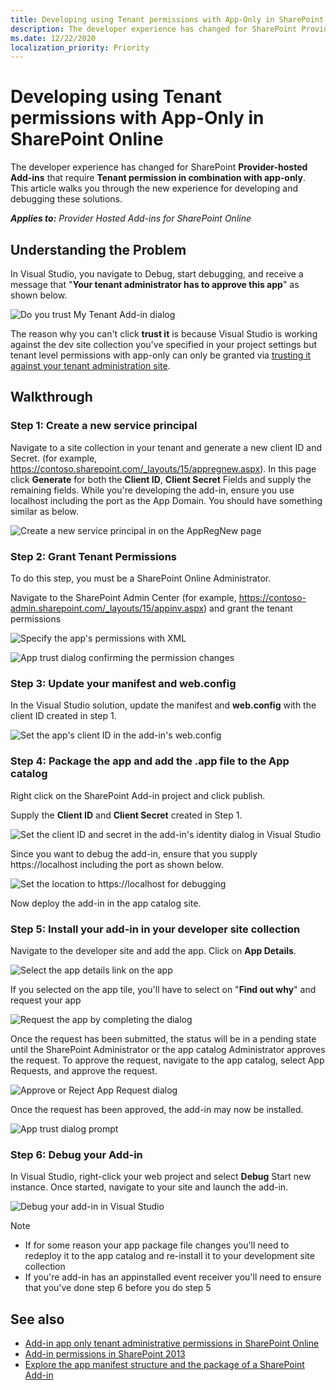 ```yaml
---
title: Developing using Tenant permissions with App-Only in SharePoint Online
description: The developer experience has changed for SharePoint Provider-hosted Add-ins that require Tenant permission in combination with app-only. This article walks you through the new experience for developing and debugging these solutions.
ms.date: 12/22/2020
localization_priority: Priority
---
```

# Developing using Tenant permissions with App-Only in SharePoint Online

The developer experience has changed for SharePoint **Provider-hosted Add-ins** that require **Tenant permission in combination with app-only**. This article walks you through the new experience for developing and debugging these solutions.

_**Applies to:** Provider Hosted Add-ins for SharePoint Online_

## Understanding the Problem

In Visual Studio, you navigate to Debug, start debugging, and receive a message that "**Your tenant administrator has to approve this app**" as shown below.

![Do you trust My Tenant Add-in dialog](media/development-experience-tenant-apponly-permissions-in-spo-01.png)

The reason why you can't click **trust it** is because Visual Studio is working against the dev site collection you've specified in your project settings but tenant level permissions with app-only can only be granted via [trusting it against your tenant administration site](https://msdn.microsoft.com/pnp_articles/how-to-provide-add-in-app-only-tenant-administrative-permissions-in-sharepoint-online).

## Walkthrough

### Step 1: Create a new service principal

Navigate to a site collection in your tenant and generate a new client ID and Secret. (for example, https://contoso.sharepoint.com/_layouts/15/appregnew.aspx). In this page click **Generate** for both the **Client ID**, **Client Secret** Fields and supply the remaining fields. While you're developing the add-in, ensure you use localhost including the port as the App Domain. You should have something similar as below.

![Create a new service principal in on the AppRegNew page](media/development-experience-tenant-apponly-permissions-in-spo-02.png)

### Step 2: Grant Tenant Permissions

To do this step, you must be a SharePoint Online Administrator.

Navigate to the SharePoint Admin Center (for example, https://contoso-admin.sharepoint.com/_layouts/15/appinv.aspx) and grant the tenant permissions

![Specify the app's permissions with XML](media/development-experience-tenant-apponly-permissions-in-spo-03.png)

![App trust dialog confirming the permission changes](media/development-experience-tenant-apponly-permissions-in-spo-04.png)

### Step 3: Update your manifest and web.config

In the Visual Studio solution, update the manifest and **web.config** with the client ID created in step 1.

![Set the app's client ID in the add-in's web.config](media/development-experience-tenant-apponly-permissions-in-spo-05.png)

### Step 4: Package the app and add the .app file to the App catalog

Right click on the SharePoint Add-in project and click publish.

Supply the **Client ID** and **Client Secret** created in Step 1.

![Set the client ID and secret in the add-in's identity dialog in Visual Studio](media/development-experience-tenant-apponly-permissions-in-spo-06.png)

Since you want to debug the add-in, ensure that you supply https://localhost including the port as shown below.

![Set the location to https://localhost for debugging](media/development-experience-tenant-apponly-permissions-in-spo-07.png)

Now deploy the add-in in the app catalog site.

### Step 5: Install your add-in in your developer site collection

Navigate to the developer site and add the app. Click on **App Details**.

![Select the app details link on the app](media/development-experience-tenant-apponly-permissions-in-spo-08.png)

If you selected on the app tile, you'll have to select on "**Find out why**" and request your app

![Request the app by completing the dialog](media/development-experience-tenant-apponly-permissions-in-spo-09.png)

Once the request has been submitted, the status will be in a pending state until the SharePoint Administrator or the app catalog Administrator approves the request. To approve the request, navigate to the app catalog, select App Requests, and approve the request.

![Approve or Reject App Request dialog](media/development-experience-tenant-apponly-permissions-in-spo-10.png)

Once the request has been approved, the add-in may now be installed.

![App trust dialog prompt](media/development-experience-tenant-apponly-permissions-in-spo-11.png)

### Step 6: Debug your Add-in

In Visual Studio, right-click your web project and select **Debug** Start new instance. Once started, navigate to your site and launch the add-in.

![Debug your add-in in Visual Studio](media/development-experience-tenant-apponly-permissions-in-spo-12.png)

> [!NOTE]
>
> - If for some reason your app package file changes you'll need to redeploy it to the app catalog and re-install it to your development site collection
> - If you're add-in has an appinstalled event receiver you'll need to ensure that you've done step 6 before you do step 5

## See also

- [Add-in app only tenant administrative permissions in SharePoint Online](https://msdn.microsoft.com/pnp_articles/how-to-provide-add-in-app-only-tenant-administrative-permissions-in-sharepoint-online)
- [Add-in permissions in SharePoint 2013](https://msdn.microsoft.com/library/office/fp142383.aspx)
- [Explore the app manifest structure and the package of a SharePoint Add-in](https://msdn.microsoft.com/library/office/fp179918.aspx)
